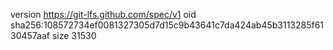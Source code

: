 version https://git-lfs.github.com/spec/v1
oid sha256:108572734ef0081327305d7d15c9b43641c7da424ab45b3113285f6130457aaf
size 31530
